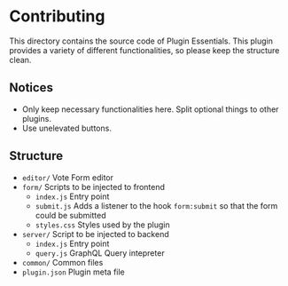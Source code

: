Contributing
============

This directory contains the source code of Plugin Essentials. This plugin provides a variety of different functionalities, so please keep the structure clean.

## Notices

- Only keep necessary functionalities here. Split optional things to other plugins.
- Use unelevated buttons.

## Structure

- `editor/` Vote Form editor
- `form/` Scripts to be injected to frontend
    - `index.js` Entry point
    - `submit.js` Adds a listener to the hook `form:submit` so that the form could be submitted
    - `styles.css` Styles used by the plugin
- `server/` Script to be injected to backend
    - `index.js` Entry point
    - `query.js` GraphQL Query intepreter
- `common/` Common files
- `plugin.json` Plugin meta file
